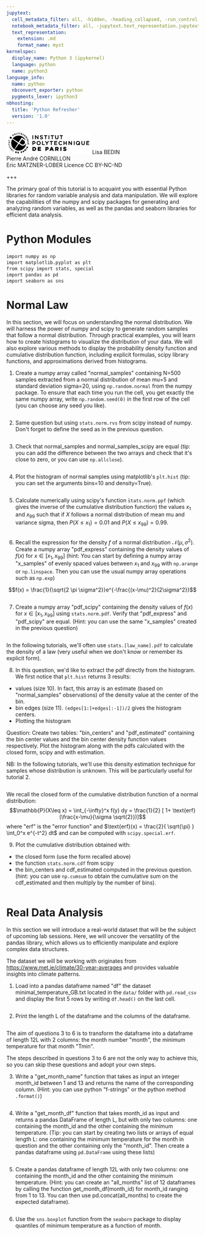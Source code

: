 ```yaml
---
jupytext:
  cell_metadata_filter: all, -hidden, -heading_collapsed, -run_control, -trusted
  notebook_metadata_filter: all, -jupytext.text_representation.jupytext_version, -jupytext.text_representation.format_version, -language_info.version, -language_info.codemirror_mode.version, -language_info.codemirror_mode, -language_info.file_extension, -language_info.mimetype, -toc
  text_representation:
    extension: .md
    format_name: myst
kernelspec:
  display_name: Python 3 (ipykernel)
  language: python
  name: python3
language_info:
  name: python
  nbconvert_exporter: python
  pygments_lexer: ipython3
nbhosting:
  title: 'Python Refresher'
  version: '1.0'
---
```


<div class="licence">
<span><img src="media/logo_IPParis.png" /></span>
<span>Lisa BEDIN<br />Pierre André CORNILLON<br />Eric MATZNER-LOBER</span>
<span>Licence CC BY-NC-ND</span>
</div>

+++

The primary goal of this tutorial is to acquaint you with essential Python libraries for random variable analysis and data manipulation.
We will explore the capabilities of the numpy and scipy packages for generating and analyzing random variables, as well as the pandas and seaborn libraries for efficient data analysis.

# Python Modules


```{code-cell} python
import numpy as np
import matplotlib.pyplot as plt
from scipy import stats, special
import pandas as pd
import seaborn as sns
```

# Normal Law

In this section, we will focus on understanding the normal distribution.
We will harness the power of numpy and scipy to generate random samples that follow a normal distribution.
Through practical examples, you will learn how to create histograms to visualize the distribution of your data.
We will also explore various methods to display the probability density function and cumulative distribution function, including explicit formulas, scipy library functions, and approximations derived from histograms.

1. Create a numpy array called "normal_samples" containing N=500 samples extracted from a normal distribution of mean mu=5 and standard deviation sigma=20, using `np.random.normal` from the numpy package.
To ensure that each time you run the cell, you get exactly the same numpy array, write `np.random.seed(0)` in the first row of the cell (you can choose any seed you like).


```{code-cell} python

```

2. Same question but using `stats.norm.rvs` from scipy instead of numpy. Don't forget to define the seed as in the previous question.


```{code-cell} python

```

3. Check that normal_samples and normal_samples_scipy are equal (tip: you can add the difference between the two arrays and check that it's close to zero, or you can use `np.allclose`).


```{code-cell} python

```

4. Plot the histogram of normal samples using matplotlib's `plt.hist` (tip: you can set the arguments bins=10 and density=True).


```{code-cell} python

```

5. Calculate numerically using scipy's function ̀`stats.norm.ppf` (which gives the inverse of the cumulative distribution function) the values $x_1$ and $x_{99}$ such that if $X$ follows a normal distribution of mean mu and variance sigma, then $P(X\leq x_1) = 0.01$ and $P(X\leq x_{99}) = 0.99$.


```{code-cell} python

```

6. Recall the expression for the density $f$ of a normal distribution $\mathcal{N}(\mu, \sigma^2)$. Create a numpy array "pdf_express" containing the density values of $f(x)$ for $x\in[x_1, x_{99}]$ (hint: You can start by defining a numpy array "x_samples" of evenly spaced values between $x_1$ and $x_{99}$ with `np.arange` or `np.linspace`. Then you can use the usual numpy array operations such as `np.exp`)

$$f(x) = \frac{1}{\sqrt{2 \pi \sigma^2}}e^{-\frac{(x-\mu)^2}{2\sigma^2}}$$


```{code-cell} python

```

7. Create a numpy array "pdf_scipy" containing the density values of $f(x)$ for $x\in[x_1, x_{99}]$  using `stats.norm.pdf`. Verify that "pdf_express" and "pdf_scipy" are equal. (Hint: you can use the same "x_samples" created in the previous question)


```{code-cell} python

```

In the following tutorials, we'll often use `stats.[law_name].pdf` to calculate the density of a law (very useful when we don't know or remember its explicit form).

8. In this question, we'd like to extract the pdf directly from the histogram. We first notice that `plt.hist` returns 3 results:
* values (size 10). In fact, this array is an estimate (based on "normal_samples" observations) of the density value at the center of the bin.
* bin edges (size 11). `(edges[1:]+edges[:-1])/2` gives the histogram centers.
* Plotting the histogram

Question: Create two tables: "bin_centers" and "pdf_estimated" containing the bin center values and the bin center density function values respectively. Plot the histogram along with the pdfs calculated with the closed form, scipy and with estimation.

NB: In the following tutorials, we'll use this density estimation technique for samples whose distribution is unknown. This will be particularly useful for tutorial 2.


```{code-cell} python

```

We recall the closed form of the cumulative distribution function of a normal distribution:
$$\mathbb{P}(X\leq x) = \int_{-\infty}^x f(y) dy = \frac{1}{2} [ 1+ \text{erf}(\frac{x-\mu}{\sigma \sqrt{2}})]$$
where "erf" is the "error function" and $\text{erf}(x) = \frac{2}{ \sqrt{\pi} } \int_0^x e^{-t^2} dt$ and can be computed with `scipy.special.erf`.

9. Plot the cumulative distribution obtained with:
* the closed form (use the form recalled above)
* the function `stats.norm.cdf` from scipy
* the bin_centers and cdf_estimated computed in the previous question. (hint: you can use `np.cumsum` to obtain the cumulative sum on the cdf_estimated and then multiply by the number of bins).


```{code-cell} python

```

# Real Data Analysis

In this section we will introduce a real-world dataset that will be the subject of upcoming lab sessions.
Here, we will uncover the versatility of the pandas library, which allows us to efficiently manipulate and explore complex data structures.

The dataset we will be working with originates from https://www.met.ie/climate/30-year-averages and provides valuable insights into climate patterns.

1. Load into a pandas dataframe named "df" the dataset minimal_temperature_GB.txt located in the `data/` folder with `pd.read_csv` and display the first 5 rows by writing `df.head()` on the last cell.


```{code-cell} python

```

2. Print the length L of the dataframe and the columns of the dataframe.


```{code-cell} python

```

The aim of questions 3 to 6 is to transform the dataframe into a dataframe of length 12L with 2 columns: the month number "month", the minimum temperature for that month "Tmin".

The steps described in questions 3 to 6 are not the only way to achieve this, so you can skip these questions and adopt your own steps.

3. Write a "get_month_name" function that takes as input an integer month_id between 1 and 13 and returns the name of the corresponding column. (Hint: you can use python "f-strings" or the python method `.format()`)


```{code-cell} python

```

4. Write a "get_month_df" function that takes month_id as input and returns a pandas DataFrame of length L, but with only two columns: one containing the month_id and the other containing the minimum temperature. (Tip: you can start by creating two lists or arrays of equal length L: one containing the minimum temperature for the month in question and the other containing only the "month_id". Then create a pandas dataframe using `pd.DataFrame` using these lists)


```{code-cell} python

```

5. Create a pandas dataframe of length 12L with only two columns: one containing the month_id and the other containing the minimum temperature. (Hint: you can create an "all_months" list of 12 dataframes by calling the function get_month_df(month_id) for month_id ranging from 1 to 13. You can then use pd.concat(all_months) to create the expected dataframe).


```{code-cell} python

```

6. Use the `sns.boxplot` function from the `seaborn` package to display quantiles of minimum temperature as a function of month.


```{code-cell} python

```
